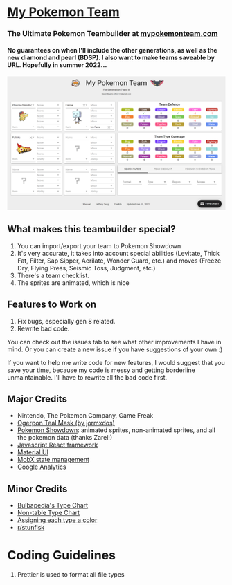 # [My Pokemon Team](https://mypokemonteam.com)

### The Ultimate Pokemon Teambuilder at [mypokemonteam.com](https://mypokemonteam.com)

#### No guarantees on when I'll include the other generations, as well as the new diamond and pearl (BDSP). I also want to make teams saveable by URL. Hopefully in summer 2022...

![My Pokemon Team Screenshot](src/mypokemonteam-screenshot.PNG)

## What makes this teambuilder special?

1. You can import/export your team to Pokemon Showdown
2. It's very accurate, it takes into account special abilities (Levitate, Thick Fat, Filter, Sap Sipper, Aerilate, Wonder Guard, etc.) and moves (Freeze Dry, Flying Press, Seismic Toss, Judgment, etc.)
3. There's a team checklist.
4. The sprites are animated, which is nice

## Features to Work on

1. Fix bugs, especially gen 8 related.
2. Rewrite bad code.

You can check out the issues tab to see what other improvements I have in mind. Or you can create a new issue if you have suggestions of your own :)

If you want to help me write code for new features, I would suggest that you save your time, because my code is messy and getting borderline unmaintainable. I'll have to rewrite all the bad code first.

## Major Credits

- Nintendo, The Pokemon Company, Game Freak
- [Ogerpon Teal Mask (by jormxdos)](https://www.deviantart.com/jormxdos)
- [Pokemon Showdown](https://pokemonshowdown.com/): animated sprites, non-animated sprites, and all the pokemon data (thanks Zarel!)
- [Javascript React framework](https://reactjs.org/)
- [Material UI](https://material-ui.com/)
- [MobX state management](https://mobx.js.org/)
- [Google Analytics](https://support.google.com/analytics/answer/1008015?hl=en)

## Minor Credits

- [Bulbapedia's Type Chart](https://bulbapedia.bulbagarden.net/wiki/Type)
- [Non-table Type Chart](https://pinterest.ca/pin/307159637067301004/)
- [Assigning each type a color](https://guiguilegui.wordpress.com/2016/05/23/pokemon-type-classifier-using-their-colors')
- [r/stunfisk](https://reddit.com/r/stunfisk)

# Coding Guidelines

1. Prettier is used to format all file types
